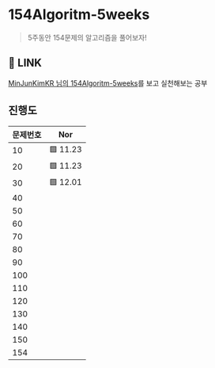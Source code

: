 # 154Algoritm-5weeks

> 5주동안 154문제의 알고리즘을 풀어보자!

## 🔗 LINK

[MinJunKimKR 님의 154Algoritm-5weeks](https://github.com/MinJunKimKR/154Algoritm-5weeks)를 보고 실천해보는 공부

## 진행도

| 문제번호 | Nor      |
| -------- | -------- |
| 10       | 🟩 11.23 |
| 20       | 🟩 11.23 |
| 30       | 🟩 12.01 |
| 40       |          |
| 50       |          |
| 60       |          |
| 70       |          |
| 80       |          |
| 90       |          |
| 100      |          |
| 110      |          |
| 120      |          |
| 130      |          |
| 140      |          |
| 150      |          |
| 154      |          |

